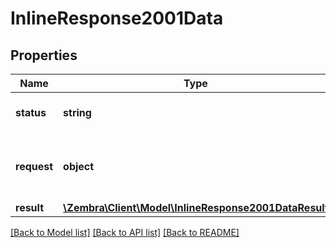 # InlineResponse2001Data

## Properties
Name | Type | Description | Notes
------------ | ------------- | ------------- | -------------
**status** | **string** | The status of the request | [optional] 
**request** | **object** | The original request object with key-value pairs | [optional] 
**result** | [**\Zembra\Client\Model\InlineResponse2001DataResult**](InlineResponse2001DataResult.md) |  | [optional] 

[[Back to Model list]](../../README.md#documentation-for-models) [[Back to API list]](../../README.md#documentation-for-api-endpoints) [[Back to README]](../../README.md)

